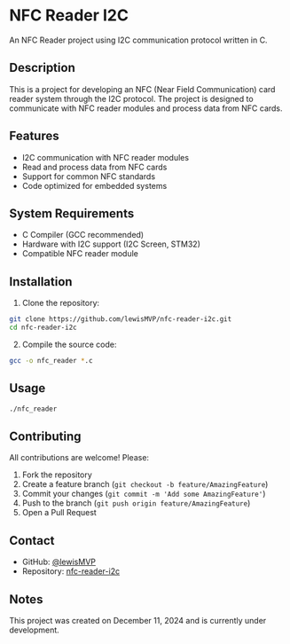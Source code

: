 # NFC Reader I2C

An NFC Reader project using I2C communication protocol written in C.

## Description

This is a project for developing an NFC (Near Field Communication) card reader system through the I2C protocol. The project is designed to communicate with NFC reader modules and process data from NFC cards.

## Features

- I2C communication with NFC reader modules
- Read and process data from NFC cards
- Support for common NFC standards
- Code optimized for embedded systems

## System Requirements

- C Compiler (GCC recommended)
- Hardware with I2C support (I2C Screen, STM32)
- Compatible NFC reader module

## Installation

1. Clone the repository:
```bash
git clone https://github.com/lewisMVP/nfc-reader-i2c.git
cd nfc-reader-i2c
```

2. Compile the source code:
```bash
gcc -o nfc_reader *.c
```

## Usage

```bash
./nfc_reader
```

## Contributing

All contributions are welcome! Please:

1. Fork the repository
2. Create a feature branch (`git checkout -b feature/AmazingFeature`)
3. Commit your changes (`git commit -m 'Add some AmazingFeature'`)
4. Push to the branch (`git push origin feature/AmazingFeature`)
5. Open a Pull Request

## Contact

- GitHub: [@lewisMVP](https://github.com/lewisMVP)
- Repository: [nfc-reader-i2c](https://github.com/lewisMVP/nfc-reader-i2c)

## Notes

This project was created on December 11, 2024 and is currently under development.
